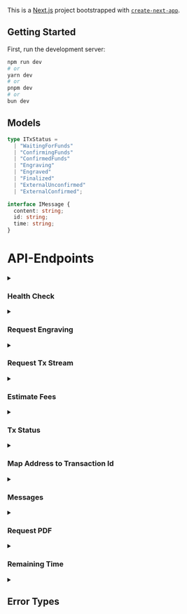 This is a [Next.js](https://nextjs.org/) project bootstrapped with [`create-next-app`](https://github.com/vercel/next.js/tree/canary/packages/create-next-app).

## Getting Started

First, run the development server:

```bash
npm run dev
# or
yarn dev
# or
pnpm dev
# or
bun dev
```

## Models
```ts
type ITxStatus =
  | "WaitingForFunds"
  | "ConfirmingFunds"
  | "ConfirmedFunds"
  | "Engraving"
  | "Engraved"
  | "Finalized"
  | "ExternalUnconfirmed"
  | "ExternalConfirmed";

interface IMessage {
  content: string;
  id: string;
  time: string;
}
```

# API-Endpoints

<details>
  <summary><h3>Health Check</h3></summary>

`[get] api/healthcheck`

**Response**

```ts
{
    message: string,
    status: string
}
```

</details>

<details>
  <summary><h3>Request Engraving</h3></summary>

`[post] api/request-engraving`
**Request Body**

```ts
{
    chain: "btc",
    message: string,
    is_file: boolean,
    is_encrypted: boolean,
    password: string | null,
    is_public: boolean
}
```

**Response**

```ts
{
    address: string,
    fees: number
}
```

</details>

<details>
  <summary><h3>Request Tx Stream</h3></summary>

`[get] api/tx-stream/:id`
**Path**

```ts
{
  id: string;
}
```

**Response**

```ts
interface Response {
  data: ITxStatus | string, // string in case its a error - ITxStatus if status = 'keep-alive'
  status: 'keep-alive' | 'error'
}
const stream = new EventSource(`${baseUrl}/api/tx-stream/${id}`);
```

</details>

<details>
  <summary><h3>Estimate Fees</h3></summary>

`[get] api/estimate-fees`
**Body**

```ts
{
  msg_length: number;
}
```

**Response**

```ts
{
  fee: number;
}
```

</details>

<details>
  <summary><h3>Tx Status</h3></summary>

`[get] api/tx-status/:id`
**Path**

```ts
{
  id: string;
}
```

### Response

```ts

type Response = {
  status: ITxStatus;
};
```

</details>

<details>
  <summary><h3>Map Address to Transaction Id</h3></summary>

`[get] api/addr-to-txId/:address`
**Path**

```ts
{
  address: string;
}
```

### Response

```ts

type Response = {
  tx_id: string;
};
```

</details>

<details>
  <summary><h3>Messages</h3></summary>

`[get] api/get-messages?after_uuid=&items=`
**Query**

```ts
{
    after_uuid: string,
    items: number
}
```

**Response**

```ts

interface Response {
  messages: IMessage[];
}
```

</details>

<details>
  <summary><h3>Request PDF</h3></summary>

`[get] api/request-engraving-cert/:id`
**Path**

```ts
{
  id: string;
}
```

**Response**

```binary
    Binary PDF
```

</details>

<details>
  <summary><h3>Remaining Time</h3></summary>

`[get] api/remaining-time/:id`
**Path**

```ts
id: string;
```

**Response**

```ts
{
    // Negative number means the tx has been dropped and is invalid but is still being kept in the DB
    "remaining-time": number
}
```

</details>

<details>
  <summary><h2>Error Types</h2></summary>

```ts
//This is a global error. It will always follow this pattern in case of error events
type IErrorType =
  | "LOGIN_FAIL"
  | "NO_AUTH"
  | "ENTITY_NOT_FOUND"
  | "API_REQUEST_INVALID"
  | "API_REQUEST_METHOD_UNKNOWN"
  | "API_PARAMS_INVALID"
  | "SERVICE_ERROR";

interface Response {
  type: IErrorType;
  detail?: string;
}
```

</details>
